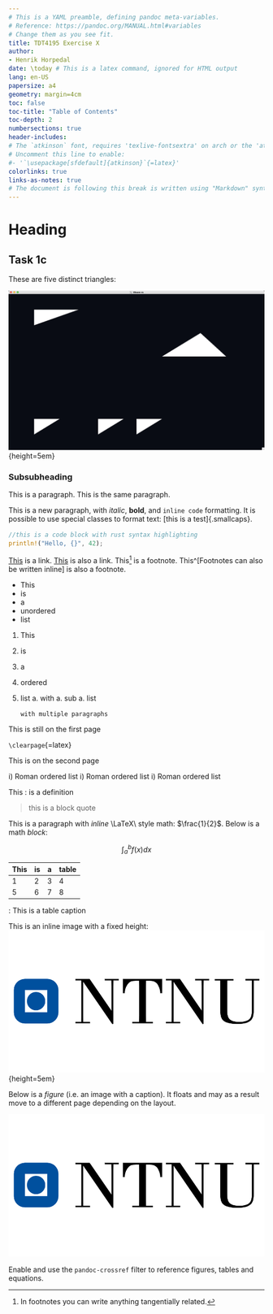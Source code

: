 ```yaml
---
# This is a YAML preamble, defining pandoc meta-variables.
# Reference: https://pandoc.org/MANUAL.html#variables
# Change them as you see fit.
title: TDT4195 Exercise X
author:
- Henrik Horpedal 
date: \today # This is a latex command, ignored for HTML output
lang: en-US
papersize: a4
geometry: margin=4cm
toc: false
toc-title: "Table of Contents"
toc-depth: 2
numbersections: true
header-includes:
# The `atkinson` font, requires 'texlive-fontsextra' on arch or the 'atkinson' CTAN package
# Uncomment this line to enable:
#- '`\usepackage[sfdefault]{atkinson}`{=latex}'
colorlinks: true
links-as-notes: true
# The document is following this break is written using "Markdown" syntax
---
```


<!--
This is a HTML-style comment, not visible in the final PDF.
-->

# Heading

## Task 1c
These are five distinct triangles:

![](images/task1c.png){height=5em}

### Subsubheading

This is a paragraph.
This is the same paragraph.

This is a new paragraph, with *italic*, **bold**, and `inline code` formatting.
It is possible to use special classes to format text: [this is a test]{.smallcaps}.

```rust
//this is a code block with rust syntax highlighting
println!("Hello, {}", 42);
```

[This](https://www.ntnu.no) is a link.
[This][] is also a link. <!-- defined below -->
This[^this_is_a_unique_footnote_label] is a footnote. <!-- defined below -->
This^[Footnotes can also be written inline] is also a footnote.


[This]: https://www.uio.no
[^this_is_a_unique_footnote_label]: In footnotes you can write anything tangentially related.

* This
* is
* a
* unordered
* list

1. This
1. is
1. a
1. ordered
1. list
    a. with
    a. sub
    a. list

       with multiple paragraphs

This is still on the first page

`\clearpage`{=latex}

<!--
Above is a raw LaTeX statement.
Those are included when exporting to LaTeX or PDF, and ignored when exporting to HTML.
-->

This is on the second page

i) Roman ordered list
i) Roman ordered list
i) Roman ordered list

This
: is a definition

> this is a
block quote


This is a paragraph with _inline_ \LaTeX\ style math: $\frac{1}{2}$.
Below is a math _block_:

$$
    \int_{a}^{b} f(x)dx
$$


| This | is  | a   | table |
| ---- | --- | --- | ----- |
| 1    | 2   | 3   | 4     |
| 5    | 6   | 7   | 8     |

: This is a table caption

This is an inline image with a fixed height:
![](images/logo.png){height=5em}

Below is a _figure_ (i.e. an image with a caption).
It floats and may as a result move to a different page depending on the layout.

![
    Image with caption
](images/logo.png)

Enable and use the `pandoc-crossref` filter to reference figures, tables and equations.
